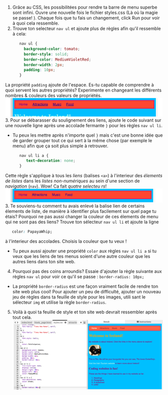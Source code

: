 1. Grâce au CSS, les possibilitées pour rendre ta barre de menu superbe sont infini. Ouvre une nouvelle fois le fichier styles.css \(Là où la magie se passe! \). Chaque fois que tu fais un changement, click Run 
pour voir à quoi cela ressemble. 
2. Trouve ton selecteur `nav ul` et ajoute plus de règles afin qu'il ressemble à cela:  
   ```css
      nav ul {
        background-color: tomato;
        border-style: solid;
        border-color: MediumVioletRed;
        border-width: 2px;
        padding: 10px;
      }
   ```
La propriété `padding` ajoute de l'espace. Es-tu capable de comprendre à quoi servent les autres propriétés? Experimente en changeant les différents nombres & couleurs des valeurs de propriétés. ![](assets/egMenuBarMoreStyle.png)
3. Pour se débarasser du soulignement des liens, ajoute le code suivant sur une nouvelle ligne après une accolade fermante `}` pour les règles `nav ul li`.
 * Tu peux les mettre après n'importe quel `}` mais c'est une bonne idée que de garder grouper tout ce qui sert à la même chose (par exemple le menu) afin que ça soit plus simple à retrouver.
   ```css
      nav ul li a {
         text-decoration: none;
      }
   ```
Cette règle s'applique à tous les _liens_ \(balises `<a>`\) à l'interieur des _élements de listes_ dans les _listes non-numériques_  au sein d'une section de _navigation_ \(`nav`\). Wow! Ca fait _quatre selecteu
rs_! ![](assets/egMenuBarNoUnderline.png)
3. Te souviens-tu comment tu avais enlevé la balise lien de certains élements de liste, de manière à identifier plus facilement sur quel page tu étais? Pourquoi ne pas aussi changer la couleur de ces élements de
 menu qui ne sont pas des liens? Trouve ton sélecteur `nav ul li` et ajoute la ligne                                                  
   ```css
      color: PapayaWhip;
   ```
   à l'interieur des accolades. Choisis la couleur que tu veux ! 
 * Tu peux aussi ajouter une propriété `color` aux règles `nav ul li a` si tu veux que les liens de tes menus soient d'une autre couleur que les autres liens dans ton site web.
4. Pourquoi pas des coins arroundis? Essaie d'ajouter la règle suivante aux règles `nav ul` pour voir ce qu'il se passe : `border-radius: 10px;`
 * La propriété `border-radius` est une façon vraiment facile de rendre ton site web plus cool! Pour ajouter un peu de difficulté, ajouter un nouveau jeu de règles dans ta feuille de style pour les images, utili
sant le sélecteur `img` et utilise la règle `border-radius`.   
5. Voilà à quoi ta feuille de style et ton site web devrait ressembler après tout cela. ![](assets/MenuBarFullStyles.png)                                                                                                                      